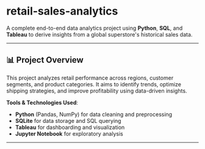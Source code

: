 # retail-sales-analytics

A complete end-to-end data analytics project using **Python**, **SQL**, and **Tableau** to derive insights from a global superstore's historical sales data.

---

## 📊 Project Overview

This project analyzes retail performance across regions, customer segments, and product categories. It aims to identify trends, optimize shipping strategies, and improve profitability using data-driven insights.

**Tools & Technologies Used**:
- **Python** (Pandas, NumPy) for data cleaning and preprocessing
- **SQLite** for data storage and SQL querying
- **Tableau** for dashboarding and visualization
- **Jupyter Notebook** for exploratory analysis

---


